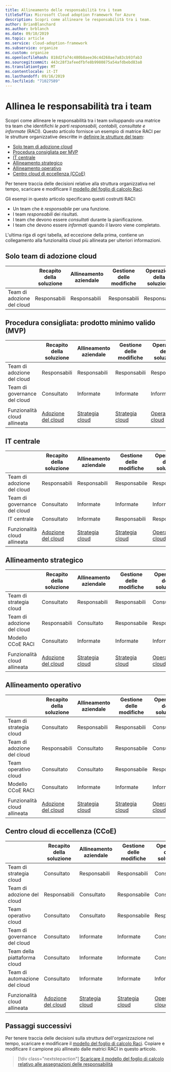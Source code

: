 ```yaml
---
title: Allineamento delle responsabilità tra i team
titleSuffix: Microsoft Cloud adoption Framework for Azure
description: Scopri come allineare le responsabilità tra i team.
author: BrianBlanchard
ms.author: brblanch
ms.date: 09/10/2019
ms.topic: article
ms.service: cloud-adoption-framework
ms.subservice: organize
ms.custom: organize
ms.openlocfilehash: 818d2fa74c480b8aee36c4d268ae7a83cb93fab3
ms.sourcegitcommit: 443c28f3afeedfbfe8b9980875a54afdbebd83a8
ms.translationtype: MT
ms.contentlocale: it-IT
ms.lasthandoff: 09/16/2019
ms.locfileid: "71027589"
---
```

# <a name="align-responsibilities-across-teams"></a>Allinea le responsabilità tra i team

Scopri come allineare le responsabilità tra i team sviluppando una matrice tra team che identifichi *le parti responsabili, contabili, consultate e informate* (RACI). Questo articolo fornisce un esempio di matrice RACI per le strutture organizzative descritte in [definire le strutture del team](./organization-structures.md):

- [Solo team di adozione cloud](#cloud-adoption-team-only)
- [Procedura consigliata per MVP](#best-practice-minimum-viable-product-mvp)
- [IT centrale](#central-it)
- [Allineamento strategico](#strategic-alignment)
- [Allineamento operativo](#operational-alignment)
- [Centro cloud di eccellenza (CCoE)](#cloud-center-of-excellence-ccoe)

Per tenere traccia delle decisioni relative alla struttura organizzativa nel tempo, scaricare e modificare il [modello del foglio di calcolo Raci](https://archcenter.blob.core.windows.net/cdn/fusion/management/raci-template.xlsx).

Gli esempi in questo articolo specificano questi costrutti RACI:

- Un team che è *responsabile* per una funzione.
- I team *responsabili* dei risultati.
- I team che devono essere *consultati* durante la pianificazione.
- I team che devono essere *informati* quando il lavoro viene completato.

L'ultima riga di ogni tabella, ad eccezione della prima, contiene un collegamento alla funzionalità cloud più allineata per ulteriori informazioni.

## <a name="cloud-adoption-team-only"></a>Solo team di adozione cloud

|  |Recapito della soluzione  |Allineamento aziendale  |Gestione delle modifiche  |Operazioni della soluzione  |Governance |Maturità della piattaforma  |Operazioni della piattaforma  |Automazione della piattaforma  |
|---------|---------|---------|---------|---------|---------|---------|---------|---------|
|Team di adozione del cloud |Responsabili|Responsabili|Responsabili|Responsabili|Responsabili|Responsabili|Responsabili|Responsabili|

## <a name="best-practice-minimum-viable-product-mvp"></a>Procedura consigliata: prodotto minimo valido (MVP)

|  |Recapito della soluzione  |Allineamento aziendale  |Gestione delle modifiche  |Operazioni della soluzione  |Governance |Maturità della piattaforma  |Operazioni della piattaforma  |Automazione della piattaforma  |
|---------|---------|---------|---------|---------|---------|---------|---------|---------|
|Team di adozione del cloud|Responsabili|Responsabili|Responsabili|Responsabili|Consultato|Consultato|Consultato|Informate|
|Team di governance del cloud|Consultato|Informate|Informate|Informate|Responsabili|Responsabili|Responsabili|Responsabili|
||||||||||
|Funzionalità cloud allineata|[Adozione del cloud](./cloud-adoption.md)|[Strategia cloud](./cloud-strategy.md)|[Strategia cloud](./cloud-strategy.md)|[Operazioni cloud](./cloud-operations.md)|[CCoE](./cloud-center-of-excellence.md)-[Governance del cloud](./cloud-governance.md)|[CCoE](./cloud-center-of-excellence.md)-[Piattaforma cloud](./cloud-platform.md)|[CCoE](./cloud-center-of-excellence.md)-[Piattaforma cloud](./cloud-platform.md)|[CCoE](./cloud-center-of-excellence.md)-[Automazione cloud](./cloud-automation.md)|

## <a name="central-it"></a>IT centrale

| |Recapito della soluzione  |Allineamento aziendale  |Gestione delle modifiche  |Operazioni della soluzione  |Governance |Maturità della piattaforma  |Operazioni della piattaforma  |Automazione della piattaforma  |
|---------|---------|---------|---------|---------|---------|---------|---------|---------|
|Team di adozione del cloud  |Responsabili|Responsabili|Responsabile    |Responsabile|Informate   |Informate   |Informate   |Informate   |
|Team di governance del cloud|Consultato  |Informate   |Informate   |Informate   |Responsabili|Consultato  |Responsabile|Informate   |
|IT centrale           |Consultato  |Informate   |Responsabili   |Responsabili   |Responsabile  |Responsabili|Responsabili|Responsabili|
||||||||||
|Funzionalità cloud allineata|[Adozione del cloud](./cloud-adoption.md)|[Strategia cloud](./cloud-strategy.md)|[Strategia cloud](./cloud-strategy.md)|[Operazioni cloud](./cloud-operations.md)|[Governance cloud](./cloud-governance.md)|[IT centrale](./central-it.md)|[IT centrale](./central-it.md)|[IT centrale](./central-it.md)|

## <a name="strategic-alignment"></a>Allineamento strategico

|  |Recapito della soluzione  |Allineamento aziendale  |Gestione delle modifiche  |Operazioni della soluzione  |Governance |Maturità della piattaforma  |Operazioni della piattaforma  |Automazione della piattaforma  |
|---------|---------|---------|---------|---------|---------|---------|---------|---------|
|Team di strategia cloud  |Consultato  |Responsabili|Responsabili|Consultato  |Consultato  |Informate   |Informate   |Informate   |
|Team di adozione del cloud  |Responsabili|Consultato  |Responsabile|Responsabili|Informate   |Informate   |Informate   |Informate   |
|Modello CCoE RACI      |Consultato  |Informate   |Informate   |Informate   |Responsabili|Responsabili|Responsabili|Responsabili|
||||||||||
|Funzionalità cloud allineata|[Adozione del cloud](./cloud-adoption.md)|[Strategia cloud](./cloud-strategy.md)|[Strategia cloud](./cloud-strategy.md)|[Operazioni cloud](./cloud-operations.md)|[CCoE](./cloud-center-of-excellence.md)-[Governance del cloud](./cloud-governance.md)|[CCoE](./cloud-center-of-excellence.md)-[Piattaforma cloud](./cloud-platform.md)|[CCoE](./cloud-center-of-excellence.md)-[Piattaforma cloud](./cloud-platform.md)|[CCoE](./cloud-center-of-excellence.md)-[Automazione cloud](./cloud-automation.md)|

## <a name="operational-alignment"></a>Allineamento operativo

|  |Recapito della soluzione  |Allineamento aziendale  |Gestione delle modifiche  |Operazioni della soluzione  |Governance |Maturità della piattaforma  |Operazioni della piattaforma  |Automazione della piattaforma  |
|---------|---------|---------|---------|---------|---------|---------|---------|---------|
|Team di strategia cloud  |Consultato  |Responsabili|Responsabili|Consultato  |Consultato  |Informate   |Informate   |Informate   |
|Team di adozione del cloud  |Responsabili|Consultato  |Responsabile|Consultato  |Informate   |Informate   |Informate   |Informate   |
|Team operativo cloud|Consultato  |Consultato  |Responsabile|Responsabili|Consultato  |Informate   |Responsabili|Consultato  |
|Modello CCoE RACI      |Consultato  |Informate   |Informate   |Informate   |Responsabili|Responsabili|Responsabile|Responsabili|
||||||||||
|Funzionalità cloud allineata|[Adozione del cloud](./cloud-adoption.md)|[Strategia cloud](./cloud-strategy.md)|[Strategia cloud](./cloud-strategy.md)|[Operazioni cloud](./cloud-operations.md)|[CCoE](./cloud-center-of-excellence.md)-[Governance del cloud](./cloud-governance.md)|[CCoE](./cloud-center-of-excellence.md)-[Piattaforma cloud](./cloud-platform.md)|[CCoE](./cloud-center-of-excellence.md)-[Piattaforma cloud](./cloud-platform.md)|[CCoE](./cloud-center-of-excellence.md)-[Automazione cloud](./cloud-automation.md)|

## <a name="cloud-center-of-excellence-ccoe"></a>Centro cloud di eccellenza (CCoE)

|  |Recapito della soluzione  |Allineamento aziendale  |Gestione delle modifiche  |Operazioni della soluzione  |Governance |Maturità della piattaforma  |Operazioni della piattaforma  |Automazione della piattaforma  |
|---------|---------|---------|---------|---------|---------|---------|---------|---------|
|Team di strategia cloud  |Consultato  |Responsabili|Responsabili|Consultato  |Consultato  |Informate   |Informate   |Informate   |
|Team di adozione del cloud  |Responsabili|Consultato  |Responsabile|Consultato  |Informate   |Informate   |Informate   |Informate   |
|Team operativo cloud|Consultato  |Consultato  |Responsabile|Responsabili|Consultato  |Informate   |Responsabili|Consultato  |
|Team di governance del cloud|Consultato  |Informate   |Informate   |Consultato  |Responsabili|Consultato  |Responsabile|Informate   |
|Team della piattaforma cloud  |Consultato  |Informate   |Informate   |Consultato  |Consultato  |Responsabili|Responsabile|Responsabile|
|Team di automazione del cloud|Consultato  |Informate   |Informate   |Informate   |Consultato  |Responsabile|Responsabile|Responsabili|
||||||||||
|Funzionalità cloud allineata|[Adozione del cloud](./cloud-adoption.md)|[Strategia cloud](./cloud-strategy.md)|[Strategia cloud](./cloud-strategy.md)|[Operazioni cloud](./cloud-operations.md)|[CCoE](./cloud-center-of-excellence.md)-[Governance del cloud](./cloud-governance.md)|[CCoE](./cloud-center-of-excellence.md)-[Piattaforma cloud](./cloud-platform.md)|[CCoE](./cloud-center-of-excellence.md)-[Piattaforma cloud](./cloud-platform.md)|[CCoE](./cloud-center-of-excellence.md)-[Automazione cloud](./cloud-automation.md)|

## <a name="next-steps"></a>Passaggi successivi

Per tenere traccia delle decisioni sulla struttura dell'organizzazione nel tempo, scaricare e modificare il [modello del foglio di calcolo Raci](https://archcenter.blob.core.windows.net/cdn/fusion/management/raci-template.xlsx). Copiare e modificare il campione più allineato dalle matrici RACI in questo articolo.

> [!div class="nextstepaction"]
> [Scaricare il modello del foglio di calcolo relativo alle assegnazioni delle responsabilità](https://archcenter.blob.core.windows.net/cdn/fusion/management/raci-template.xlsx)
